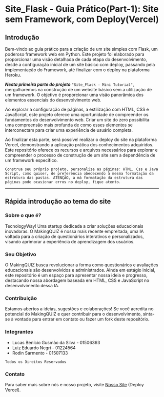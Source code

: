 # Site_Flask - Guia Prático(Part-1): Site sem Framework, com Deploy(Vercel)

## Introdução

Bem-vindo ao guia prático para a criação de um site simples com Flask, um poderoso framework web em Python. Este projeto foi elaborado para proporcionar uma visão detalhada de cada etapa do desenvolvimento, desde a configuração inicial de um site básico com deploy, passando pela implementação do Framework, até finalizar com o deploy na plataforma Heroku.

***Nesta primeira parte do projeto*** ``"Site_Flask - Mini Tutorial"``, mergulharemos na construção de um website básico sem a utilização de um framework. O objetivo é proporcionar uma visão panorâmica dos elementos essenciais do desenvolvimento web.

Ao explorar a configuração de páginas, a estilização com HTML, CSS e JavaScript, este projeto oferece uma oportunidade de compreender os fundamentos do desenvolvimento web. Criar um site do zero possibilita uma compreensão mais profunda de como esses elementos se interconectam para criar uma experiência de usuário completa.

Ao finalizar esta parte, será possível realizar o deploy do site na plataforma Vercel, demonstrando a aplicação prática dos conhecimentos adquiridos. Este repositório oferece os recursos e arquivos necessários para explorar e compreender o processo de construção de um site sem a dependência de um framework específico.

``Construa seu próprio projeto, personalize as páginas: HTML, Css e Java Script, como quiser, de preferência obedecendo à mesma formatação da estrutura das pastas. ATENÇÃO, a má formatação da estrutura das páginas pode ocasionar erros no deploy, fique atento.``

---

## Rápida introdução ao tema do site

### Sobre o que é?
TecnologyWay! Uma startup dedicada a criar soluções educacionais inovadoras. O MakingQUIZ é nossa mais recente empreitada, uma IA voltada para a criação de questionários interativos e personalizados, visando aprimorar a experiência de aprendizagem dos usuários.

### Seu Objetivo
O MakingQUIZ busca revolucionar a forma como questionários e avaliações educacionais são desenvolvidos e administrados. Ainda em estágio inicial, este repositório é um espaço para apresentar nossa ideia e progresso, destacando nossa abordagem baseada em HTML, CSS e JavaScript no desenvolvimento dessa IA.

### Contribuição
Estamos abertos a ideias, sugestões e colaborações! Se você acredita no potencial do MakingQUIZ e quer contribuir para o desenvolvimento, sinta-se à vontade para entrar em contato ou fazer um fork deste repositório.

### Integrantes
- Lucas Benício Gusmão da Silva - 01506393
- Luiz Eduardo Negri - 01224564
- Rodin Sarmento - 01507133

``Todos os Direitos Reservados``

### Contato
Para saber mais sobre nós e nosso projeto, visite [Nosso Site](https://tecnology-way.vercel.app/) (Deploy Vercel).
